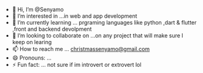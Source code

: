 - 👋 Hi, I’m @Senyamo
- 👀 I’m interested in ...in web and app development 
- 🌱 I’m currently learning ... prgraming languages like python ,dart & flutter ,front and backend devolpment 
- 💞️ I’m looking to collaborate on ...on any project that will make sure I keep on learing 
- 📫 How to reach me ... christmassenyamo@gmail.com
- 😄 Pronouns: ...
- ⚡ Fun fact: ... not sure if im introvert or extrovert lol 

<!---
Senyamo/Senyamo is a ✨ special ✨ repository because its `README.md` (this file) appears on your GitHub profile.
You can click the Preview link to take a look at your changes.
--->
